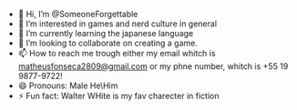 - 👋 Hi, I’m @SomeoneForgettable
- 👀 I’m interested in games and nerd culture in general
- 🌱 I’m currently learning the japanese language
- 💞️ I’m looking to collaborate on creating a game.
- 📫 How to reach me trough either my email whitch is matheusfonseca2809@gmail.com or my phne number, whitch is +55 19 9877-9722!
- 😄 Pronouns: Male He\Him
- ⚡ Fun fact: Walter WHite is my fav charecter in fiction

<!---
SomeoneForgettable/SomeoneForgettable is a ✨ special ✨ repository because its `README.md` (this file) appears on your GitHub profile.
You can click the Preview link to take a look at your changes.
--->
